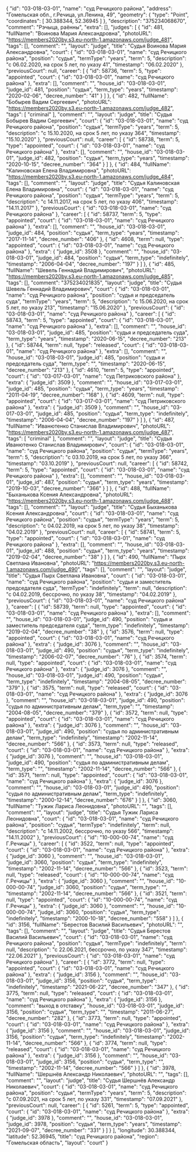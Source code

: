 {
    "id": "03-018-03-01",
    "name": "суд Речицкого района",
    "address": "Гомельская обл., г.Речица, ул.Ленина, 49",
    "geometry": {
        "type": "Point",
        "coordinates": [
            30.388344,
            52.36945
        ]
    },
    "description": "375234068670",
    "comment": "Рэчыца, раённы",
    "extra": [],
    "judges": [
        {
            "id": 481,
            "fullName": "Воинова Мария Александровна",
            "photoURL": "https://members2020by.s3.eu-north-1.amazonaws.com/judge_481",
            "tags": [],
            "comment": "",
            "layout": "judge",
            "title": "Судья Воинова Мария Александровна",
            "court": {
                "id": "03-018-03-01",
                "name": "суд Речицкого района",
                "position": "судья",
                "termType": "years",
                "term": 5,
                "description": "c 06.02.2020, на срок 5 лет, по указу 41",
                "timestamp": "06.02.2020"
            },
            "previousCourt": null,
            "career": [
                {
                    "id": 58736,
                    "term": 5,
                    "type": "appointed",
                    "court": {
                        "id": "03-018-03-01",
                        "name": "суд Речицкого района"
                    },
                    "extra": [],
                    "comment": "",
                    "house_id": "03-018-03-01",
                    "judge_id": 481,
                    "position": "судья",
                    "term_type": "years",
                    "timestamp": "2020-02-06",
                    "decree_number": "41"
                }
            ]
        },
        {
            "id": 482,
            "fullName": "Бобырев Вадим Сергеевич",
            "photoURL": "https://members2020by.s3.eu-north-1.amazonaws.com/judge_482",
            "tags": [
                "criminal"
            ],
            "comment": "",
            "layout": "judge",
            "title": "Судья Бобырев Вадим Сергеевич",
            "court": {
                "id": "03-018-03-01",
                "name": "суд Речицкого района",
                "position": "судья",
                "termType": "years",
                "term": 5,
                "description": "c 15.10.2020, на срок 5 лет, по указу 364",
                "timestamp": "15.10.2020"
            },
            "previousCourt": null,
            "career": [
                {
                    "id": 58738,
                    "term": 5,
                    "type": "appointed",
                    "court": {
                        "id": "03-018-03-01",
                        "name": "суд Речицкого района"
                    },
                    "extra": [],
                    "comment": "",
                    "house_id": "03-018-03-01",
                    "judge_id": 482,
                    "position": "судья",
                    "term_type": "years",
                    "timestamp": "2020-10-15",
                    "decree_number": "364"
                }
            ]
        },
        {
            "id": 484,
            "fullName": "Калиновская Елена Владимировна",
            "photoURL": "https://members2020by.s3.eu-north-1.amazonaws.com/judge_484",
            "tags": [],
            "comment": "",
            "layout": "judge",
            "title": "Судья Калиновская Елена Владимировна",
            "court": {
                "id": "03-018-03-01",
                "name": "суд Речицкого района",
                "position": "судья",
                "termType": "years",
                "term": 5,
                "description": "c 14.11.2017, на срок 5 лет, по указу 406",
                "timestamp": "14.11.2017"
            },
            "previousCourt": {
                "id": "03-018-03-01",
                "name": "суд Речицкого района"
            },
            "career": [
                {
                    "id": 58737,
                    "term": 5,
                    "type": "appointed",
                    "court": {
                        "id": "03-018-03-01",
                        "name": "суд Речицкого района"
                    },
                    "extra": [],
                    "comment": "",
                    "house_id": "03-018-03-01",
                    "judge_id": 484,
                    "position": "судья",
                    "term_type": "years",
                    "timestamp": "2017-11-14",
                    "decree_number": "406"
                },
                {
                    "id": 4608,
                    "term": null,
                    "type": "appointed",
                    "court": {
                        "id": "03-018-03-01",
                        "name": "суд Речицкого района"
                    },
                    "extra": {
                        "judge_id": 3508
                    },
                    "comment": "",
                    "house_id": "03-018-03-01",
                    "judge_id": 484,
                    "position": "судья",
                    "term_type": "indefinitely",
                    "timestamp": "2006-04-04",
                    "decree_number": "197"
                }
            ]
        },
        {
            "id": 485,
            "fullName": "Шевель Геннадий Владимирович",
            "photoURL": "https://members2020by.s3.eu-north-1.amazonaws.com/judge_485",
            "tags": [],
            "comment": "375234021835",
            "layout": "judge",
            "title": "Судья Шевель Геннадий Владимирович",
            "court": {
                "id": "03-018-03-01",
                "name": "суд Речицкого района",
                "position": "судья и председатель суда",
                "termType": "years",
                "term": 5,
                "description": "c 15.06.2020, на срок 5 лет, по указу 213",
                "timestamp": "15.06.2020"
            },
            "previousCourt": {
                "id": "03-018-03-01",
                "name": "суд Речицкого района"
            },
            "career": [
                {
                    "id": 58743,
                    "term": 5,
                    "type": "appointed",
                    "court": {
                        "id": "03-018-03-01",
                        "name": "суд Речицкого района"
                    },
                    "extra": [],
                    "comment": "",
                    "house_id": "03-018-03-01",
                    "judge_id": 485,
                    "position": "судья и председатель суда",
                    "term_type": "years",
                    "timestamp": "2020-06-15",
                    "decree_number": "213"
                },
                {
                    "id": 58744,
                    "term": null,
                    "type": "released",
                    "court": {
                        "id": "03-018-03-01",
                        "name": "суд Речицкого района"
                    },
                    "extra": [],
                    "comment": "",
                    "house_id": "03-018-03-01",
                    "judge_id": 485,
                    "position": "судья и председатель суда",
                    "term_type": "",
                    "timestamp": "2020-06-15",
                    "decree_number": "213"
                },
                {
                    "id": 4610,
                    "term": 5,
                    "type": "appointed",
                    "court": {
                        "id": "03-017-03-01",
                        "name": "суд Петриковского района"
                    },
                    "extra": {
                        "judge_id": 3509
                    },
                    "comment": "",
                    "house_id": "03-017-03-01",
                    "judge_id": 485,
                    "position": "судья",
                    "term_type": "years",
                    "timestamp": "2011-04-19",
                    "decree_number": "168"
                },
                {
                    "id": 4609,
                    "term": null,
                    "type": "appointed",
                    "court": {
                        "id": "03-017-03-01",
                        "name": "суд Петриковского района"
                    },
                    "extra": {
                        "judge_id": 3509
                    },
                    "comment": "",
                    "house_id": "03-017-03-01",
                    "judge_id": 485,
                    "position": "судья",
                    "term_type": "indefinitely",
                    "timestamp": "2006-04-04",
                    "decree_number": "197"
                }
            ]
        },
        {
            "id": 487,
            "fullName": "Иванютенко Станислав Владимирович",
            "photoURL": "https://members2020by.s3.eu-north-1.amazonaws.com/judge_487",
            "tags": [
                "criminal"
            ],
            "comment": "",
            "layout": "judge",
            "title": "Судья Иванютенко Станислав Владимирович",
            "court": {
                "id": "03-018-03-01",
                "name": "суд Речицкого района",
                "position": "судья",
                "termType": "years",
                "term": 5,
                "description": "c 03.10.2019, на срок 5 лет, по указу 366",
                "timestamp": "03.10.2019"
            },
            "previousCourt": null,
            "career": [
                {
                    "id": 58742,
                    "term": 5,
                    "type": "appointed",
                    "court": {
                        "id": "03-018-03-01",
                        "name": "суд Речицкого района"
                    },
                    "extra": [],
                    "comment": "",
                    "house_id": "03-018-03-01",
                    "judge_id": 487,
                    "position": "судья",
                    "term_type": "years",
                    "timestamp": "2019-10-03",
                    "decree_number": "366"
                }
            ]
        },
        {
            "id": 488,
            "fullName": "Быханькова Ксения Александровна",
            "photoURL": "https://members2020by.s3.eu-north-1.amazonaws.com/judge_488",
            "tags": [],
            "comment": "",
            "layout": "judge",
            "title": "Судья Быханькова Ксения Александровна",
            "court": {
                "id": "03-018-03-01",
                "name": "суд Речицкого района",
                "position": "судья",
                "termType": "years",
                "term": 5,
                "description": "c 04.02.2019, на срок 5 лет, по указу 38",
                "timestamp": "04.02.2019"
            },
            "previousCourt": null,
            "career": [
                {
                    "id": 58741,
                    "term": 5,
                    "type": "appointed",
                    "court": {
                        "id": "03-018-03-01",
                        "name": "суд Речицкого района"
                    },
                    "extra": [],
                    "comment": "",
                    "house_id": "03-018-03-01",
                    "judge_id": 488,
                    "position": "судья",
                    "term_type": "years",
                    "timestamp": "2019-02-04",
                    "decree_number": "38"
                }
            ]
        },
        {
            "id": 490,
            "fullName": "Пырх Светлана Ивановна",
            "photoURL": "https://members2020by.s3.eu-north-1.amazonaws.com/judge_490",
            "tags": [],
            "comment": "",
            "layout": "judge",
            "title": "Судья Пырх Светлана Ивановна",
            "court": {
                "id": "03-018-03-01",
                "name": "суд Речицкого района",
                "position": "судья и заместитель председателя суда",
                "termType": "indefinitely",
                "term": null,
                "description": "c 04.02.2019, бессрочно, по указу 38",
                "timestamp": "04.02.2019"
            },
            "previousCourt": {
                "id": "03-018-03-01",
                "name": "суд Речицкого района"
            },
            "career": [
                {
                    "id": 58739,
                    "term": null,
                    "type": "appointed",
                    "court": {
                        "id": "03-018-03-01",
                        "name": "суд Речицкого района"
                    },
                    "extra": [],
                    "comment": "",
                    "house_id": "03-018-03-01",
                    "judge_id": 490,
                    "position": "судья и заместитель председателя суда",
                    "term_type": "indefinitely",
                    "timestamp": "2019-02-04",
                    "decree_number": "38"
                },
                {
                    "id": 3576,
                    "term": null,
                    "type": "appointed",
                    "court": {
                        "id": "03-018-03-01",
                        "name": "суд Речицкого района"
                    },
                    "extra": {
                        "judge_id": 3076
                    },
                    "comment": "",
                    "house_id": "03-018-03-01",
                    "judge_id": 490,
                    "position": "судья",
                    "term_type": "indefinitely",
                    "timestamp": "2006-02-07",
                    "decree_number": "76"
                },
                {
                    "id": 3574,
                    "term": null,
                    "type": "appointed",
                    "court": {
                        "id": "03-018-03-01",
                        "name": "суд Речицкого района"
                    },
                    "extra": {
                        "judge_id": 3076
                    },
                    "comment": "",
                    "house_id": "03-018-03-01",
                    "judge_id": 490,
                    "position": "судья",
                    "term_type": "indefinitely",
                    "timestamp": "2004-08-05",
                    "decree_number": "379"
                },
                {
                    "id": 3575,
                    "term": null,
                    "type": "released",
                    "court": {
                        "id": "03-018-03-01",
                        "name": "суд Речицкого района"
                    },
                    "extra": {
                        "judge_id": 3076
                    },
                    "comment": "",
                    "house_id": "03-018-03-01",
                    "judge_id": 490,
                    "position": "судья по административным делам",
                    "term_type": "",
                    "timestamp": "2004-08-05",
                    "decree_number": "379"
                },
                {
                    "id": 3572,
                    "term": null,
                    "type": "appointed",
                    "court": {
                        "id": "03-018-03-01",
                        "name": "суд Речицкого района"
                    },
                    "extra": {
                        "judge_id": 3076
                    },
                    "comment": "",
                    "house_id": "03-018-03-01",
                    "judge_id": 490,
                    "position": "судья по административным делам",
                    "term_type": "indefinitely",
                    "timestamp": "2002-11-14",
                    "decree_number": "566"
                },
                {
                    "id": 3573,
                    "term": null,
                    "type": "released",
                    "court": {
                        "id": "03-018-03-01",
                        "name": "суд Речицкого района"
                    },
                    "extra": {
                        "judge_id": 3076
                    },
                    "comment": "",
                    "house_id": "03-018-03-01",
                    "judge_id": 490,
                    "position": "судья по административным делам",
                    "term_type": "",
                    "timestamp": "2002-11-14",
                    "decree_number": "566"
                },
                {
                    "id": 3571,
                    "term": null,
                    "type": "appointed",
                    "court": {
                        "id": "03-018-03-01",
                        "name": "суд Речицкого района"
                    },
                    "extra": {
                        "judge_id": 3076
                    },
                    "comment": "",
                    "house_id": "03-018-03-01",
                    "judge_id": 490,
                    "position": "судья по административным делам",
                    "term_type": "indefinitely",
                    "timestamp": "2000-12-14",
                    "decree_number": "676"
                }
            ]
        },
        {
            "id": 3060,
            "fullName": "Тужик Лариса Леонидовна",
            "photoURL": "",
            "tags": [],
            "comment": "",
            "layout": "judge",
            "title": "Судья Тужик Лариса Леонидовна",
            "court": {
                "id": "03-018-03-01",
                "name": "суд Речицкого района",
                "position": "судья",
                "termType": "indefinitely",
                "term": null,
                "description": "c 14.11.2002, бессрочно, по указу 566",
                "timestamp": "14.11.2002"
            },
            "previousCourt": {
                "id": "10-000-00-74",
                "name": "суд Г.Речицы"
            },
            "career": [
                {
                    "id": 3522,
                    "term": null,
                    "type": "appointed",
                    "court": {
                        "id": "03-018-03-01",
                        "name": "суд Речицкого района"
                    },
                    "extra": {
                        "judge_id": 3060
                    },
                    "comment": "",
                    "house_id": "03-018-03-01",
                    "judge_id": 3060,
                    "position": "судья",
                    "term_type": "indefinitely",
                    "timestamp": "2002-11-14",
                    "decree_number": "566"
                },
                {
                    "id": 3523,
                    "term": null,
                    "type": "released",
                    "court": {
                        "id": "10-000-00-74",
                        "name": "суд Г.Речицы"
                    },
                    "extra": {
                        "judge_id": 3060
                    },
                    "comment": "",
                    "house_id": "10-000-00-74",
                    "judge_id": 3060,
                    "position": "судья",
                    "term_type": "",
                    "timestamp": "2002-11-14",
                    "decree_number": "566"
                },
                {
                    "id": 3521,
                    "term": null,
                    "type": "appointed",
                    "court": {
                        "id": "10-000-00-74",
                        "name": "суд Г.Речицы"
                    },
                    "extra": {
                        "judge_id": 3060
                    },
                    "comment": "",
                    "house_id": "10-000-00-74",
                    "judge_id": 3060,
                    "position": "судья",
                    "term_type": "indefinitely",
                    "timestamp": "2000-10-18",
                    "decree_number": "558"
                }
            ]
        },
        {
            "id": 3156,
            "fullName": "Берестов Василий Васильевич",
            "photoURL": "",
            "tags": [],
            "comment": "",
            "layout": "judge",
            "title": "Судья Берестов Василий Васильевич",
            "court": {
                "id": "03-018-03-01",
                "name": "суд Речицкого района",
                "position": "судья",
                "termType": "indefinitely",
                "term": null,
                "description": "c 22.06.2021, бессрочно, по указу 347",
                "timestamp": "22.06.2021"
            },
            "previousCourt": {
                "id": "03-018-03-01",
                "name": "суд Речицкого района"
            },
            "career": [
                {
                    "id": 3772,
                    "term": null,
                    "type": "appointed",
                    "court": {
                        "id": "03-018-03-01",
                        "name": "суд Речицкого района"
                    },
                    "extra": {
                        "judge_id": 3156
                    },
                    "comment": "",
                    "house_id": "03-018-03-01",
                    "judge_id": 3156,
                    "position": "судья",
                    "term_type": "indefinitely",
                    "timestamp": "2021-06-22",
                    "decree_number": "347"
                },
                {
                    "id": 3775,
                    "term": null,
                    "type": "released",
                    "court": {
                        "id": "03-018-03-01",
                        "name": "суд Речицкого района"
                    },
                    "extra": {
                        "judge_id": 3156
                    },
                    "comment": "выход в отставку",
                    "house_id": "03-018-03-01",
                    "judge_id": 3156,
                    "position": "судья",
                    "term_type": "",
                    "timestamp": "2011-06-27",
                    "decree_number": "282"
                },
                {
                    "id": 3773,
                    "term": null,
                    "type": "appointed",
                    "court": {
                        "id": "03-018-03-01",
                        "name": "суд Речицкого района"
                    },
                    "extra": {
                        "judge_id": 3156
                    },
                    "comment": "",
                    "house_id": "03-018-03-01",
                    "judge_id": 3156,
                    "position": "судья",
                    "term_type": "indefinitely",
                    "timestamp": "2002-11-14",
                    "decree_number": "566"
                },
                {
                    "id": 3774,
                    "term": null,
                    "type": "released",
                    "court": {
                        "id": "03-018-03-01",
                        "name": "суд Речицкого района"
                    },
                    "extra": {
                        "judge_id": 3156
                    },
                    "comment": "",
                    "house_id": "03-018-03-01",
                    "judge_id": 3156,
                    "position": "судья",
                    "term_type": "",
                    "timestamp": "2002-11-14",
                    "decree_number": "566"
                }
            ]
        },
        {
            "id": 3978,
            "fullName": "Шершнёв Александр Николаевич",
            "photoURL": "",
            "tags": [],
            "comment": "",
            "layout": "judge",
            "title": "Судья Шершнёв Александр Николаевич",
            "court": {
                "id": "03-018-03-01",
                "name": "суд Речицкого района",
                "position": "судья",
                "termType": "years",
                "term": 5,
                "description": "c 07.09.2021, на срок 5 лет, по указу 331",
                "timestamp": "07.09.2021"
            },
            "previousCourt": null,
            "career": [
                {
                    "id": 5261,
                    "term": 5,
                    "type": "appointed",
                    "court": {
                        "id": "03-018-03-01",
                        "name": "суд Речицкого района"
                    },
                    "extra": {
                        "judge_id": 3978
                    },
                    "comment": "",
                    "house_id": "03-018-03-01",
                    "judge_id": 3978,
                    "position": "судья",
                    "term_type": "years",
                    "timestamp": "2021-09-07",
                    "decree_number": "331"
                }
            ]
        }
    ],
    "longitude": 30.388344,
    "latitude": 52.36945,
    "title": "суд Речицкого района",
    "region": "Гомельская область",
    "layout": "court"
}